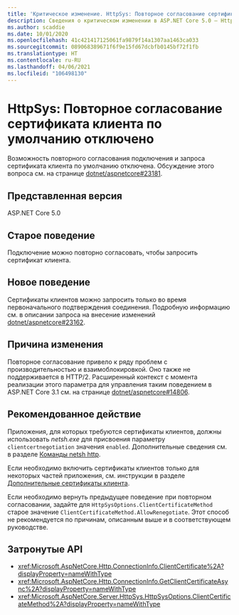 ```yaml
---
title: 'Критическое изменение. HttpSys: Повторное согласование сертификата клиента по умолчанию отключено'
description: Сведения о критическом изменении в ASP.NET Core 5.0 — HttpSys. Повторное согласование сертификата клиента по умолчанию отключено
ms.author: scaddie
ms.date: 10/01/2020
ms.openlocfilehash: 41c421417125061fa9879f14a1307aa1463ca033
ms.sourcegitcommit: 089068389671f6f9e15fd67dcbfb0145bf72f1fb
ms.translationtype: HT
ms.contentlocale: ru-RU
ms.lasthandoff: 04/06/2021
ms.locfileid: "106498130"
---
```

# <a name="httpsys-client-certificate-renegotiation-disabled-by-default"></a>HttpSys: Повторное согласование сертификата клиента по умолчанию отключено

Возможность повторного согласования подключения и запроса сертификата клиента по умолчанию отключена. Обсуждение этого вопроса см. на странице [dotnet/aspnetcore#23181](https://github.com/dotnet/aspnetcore/issues/23181).

## <a name="version-introduced"></a>Представленная версия

ASP.NET Core 5.0

## <a name="old-behavior"></a>Старое поведение

Подключение можно повторно согласовать, чтобы запросить сертификат клиента.

## <a name="new-behavior"></a>Новое поведение

Сертификаты клиентов можно запросить только во время первоначального подтверждения соединения. Подробную информацию см. в описании запроса на внесение изменений [dotnet/aspnetcore#23162](https://github.com/dotnet/aspnetcore/pull/23162).

## <a name="reason-for-change"></a>Причина изменения

Повторное согласование привело к ряду проблем с производительностью и взаимоблокировкой. Оно также не поддерживается в HTTP/2. Расширенный контекст с момента реализации этого параметра для управления таким поведением в ASP.NET Core 3.1 см. на странице [dotnet/aspnetcore#14806](https://github.com/dotnet/aspnetcore/issues/14806).

## <a name="recommended-action"></a>Рекомендованное действие

Приложения, для которых требуются сертификаты клиентов, должны использовать *netsh.exe* для присвоения параметру `clientcertnegotiation` значения `enabled`. Дополнительные сведения см. в разделе [Команды netsh http](/windows-server/networking/technologies/netsh/netsh-http).

Если необходимо включить сертификаты клиентов только для некоторых частей приложения, см. инструкции в разделе [Дополнительные сертификаты клиента](/aspnet/core/security/authentication/certauth?view=aspnetcore-3.1#optional-client-certificates).

Если необходимо вернуть предыдущее поведение при повторном согласовании, задайте для `HttpSysOptions.ClientCertificateMethod` старое значение `ClientCertificateMethod.AllowRenegotiate`. Этот способ не рекомендуется по причинам, описанным выше и в соответствующем руководстве.

## <a name="affected-apis"></a>Затронутые API

- <xref:Microsoft.AspNetCore.Http.ConnectionInfo.ClientCertificate%2A?displayProperty=nameWithType>
- <xref:Microsoft.AspNetCore.Http.ConnectionInfo.GetClientCertificateAsync%2A?displayProperty=nameWithType>
- <xref:Microsoft.AspNetCore.Server.HttpSys.HttpSysOptions.ClientCertificateMethod%2A?displayProperty=nameWithType>

<!--

### Category

ASP.NET Core

### Affected APIs

- `Overload:Microsoft.AspNetCore.Http.ConnectionInfo.ClientCertificate`
- `Overload:Microsoft.AspNetCore.Http.ConnectionInfo.GetClientCertificateAsync`
- `Overload:Microsoft.AspNetCore.Server.HttpSys.HttpSysOptions.ClientCertificateMethod`

-->
